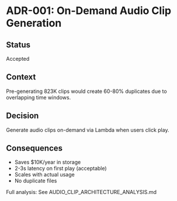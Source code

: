 # ADR-001: On-Demand Audio Clip Generation

## Status
Accepted

## Context
Pre-generating 823K clips would create 60-80% duplicates due to overlapping time windows.

## Decision
Generate audio clips on-demand via Lambda when users click play.

## Consequences
- Saves $10K/year in storage
- 2-3s latency on first play (acceptable)
- Scales with actual usage
- No duplicate files

Full analysis: See AUDIO_CLIP_ARCHITECTURE_ANALYSIS.md
